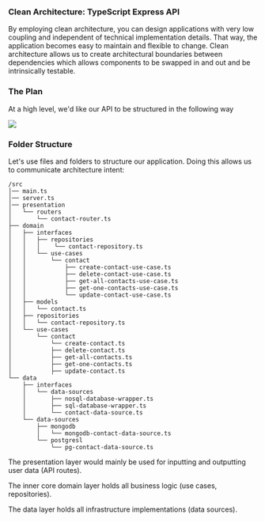 ### Clean Architecture: TypeScript Express API
By employing clean architecture, you can design applications with very low coupling and independent of technical implementation details. That way, the application becomes easy to maintain and flexible to change. Clean architecture allows us to create architectural boundaries between dependencies which allows components to be swapped in and out and be intrinsically testable.


### The Plan
At a high level, we'd like our API to be structured in the following way

<img src="https://cdn-images-1.medium.com/max/800/1*49cl1bNu2tPAs1UNksleaA.jpeg" target="_blank" />


### Folder Structure
Let's use files and folders to structure our application. Doing this allows us to communicate architecture intent:

```
/src
│── main.ts
│── server.ts
│── presentation
│   └── routers
│       └── contact-router.ts
├── domain
│   ├── interfaces
│   │   ├── repositories
│   │   │    └── contact-repository.ts
│   │   └── use-cases
│   │       └── contact
│   │           ├── create-contact-use-case.ts
│   │           ├── delete-contact-use-case.ts
│   │           ├── get-all-contacts-use-case.ts
│   │           ├── get-one-contacts-use-case.ts
│   │           └── update-contact-use-case.ts
│   ├── models
│   │   └── contact.ts
│   ├── repositories
│   │   └── contact-repository.ts
│   └── use-cases
│       └── contact
│           └── create-contact.ts
│           ├── delete-contact.ts
│           ├── get-all-contacts.ts
│           ├── get-one-contacts.ts
│           ├── update-contact.ts
└── data
    ├── interfaces
    │   └── data-sources
    │       ├── nosql-database-wrapper.ts
    │       ├── sql-database-wrapper.ts
    │       └── contact-data-source.ts
    └── data-sources
        ├── mongodb
        │   └── mongodb-contact-data-source.ts
        └── postgresl
            └── pg-contact-data-source.ts
```

The presentation layer would mainly be used for inputting and outputting user data (API routes).

The inner core domain layer holds all business logic (use cases, repositories).

The data layer holds all infrastructure implementations (data sources).